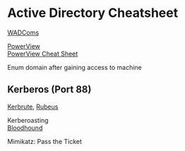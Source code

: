 # Active Directory Cheatsheet  


[WADComs](https://wadcoms.github.io/)   

[PowerView](https://github.com/PowerShellMafia/PowerSploit/blob/master/Recon/PowerView.ps1)   
[PowerView Cheat Sheet](https://gist.github.com/HarmJ0y/184f9822b195c52dd50c379ed3117993)    

Enum domain after gaining access to machine   

## Kerberos (Port 88)   
[Kerbrute](https://github.com/ropnop/kerbrute), [Rubeus](https://github.com/GhostPack/Rubeus)   

Kerberoasting  
[Bloodhound](https://github.com/BloodHoundAD/BloodHound)   


Mimikatz: Pass the Ticket  

